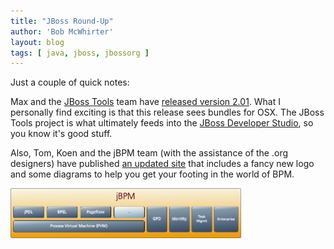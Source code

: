 ```yaml
---
title: "JBoss Round-Up"
author: 'Bob McWhirter'
layout: blog
tags: [ java, jboss, jbossorg ]
---
```

Just a couple of quick notes:

Max and the <a href="http://labs.jboss.com/tools/" title="JBoss Tools">JBoss Tools</a> team have <a href="http://labs.jboss.com/tools/download/index.html" title="Download JBoss Tools">released version 2.01</a>.  What I personally find exciting is that this release sees bundles for OSX. The JBoss Tools project is what ultimately feeds into the <a href="http://www.jboss.com/products/devstudio" title="JBoss Developer Studio">JBoss Developer Studio</a>, so you know it's good stuff.

Also, Tom, Koen and the jBPM team (with the assistance of the .org designers) have published <a href="http://labs.jboss.com/jbossjbpm/" title="jBPM">an updated site</a> that includes a fancy new logo and some diagrams to help you get your footing in the world of BPM.

<img src="/blog/assets/jbpm_overview_img.png" height="80" width="369"/>
